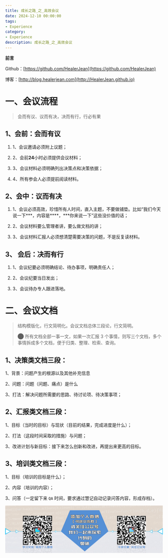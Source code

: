 ```yaml
---
title: 成长之路_之_高效会议
date: 2024-12-10 00:00:00
tags: 
- Experience
category: 
- Experience
description: 成长之路_之_高效会议
---
```


**前言**     

 Github：[https://github.com/HealerJean](https://github.com/HealerJean)         

 博客：[http://blog.healerjean.com](http://HealerJean.github.io)          



# 一、会议流程

> 会而有议、议而有决，决而有行，行必有果



## 1、会前：会而有议

1. 1、会议邀请必须附上议题；    

2. 2、会前**24**小时必须提供会议材料；     

3. 3、会议材料必须明确列出决策点和决策依据；    

4. 4、所有参会人必须提前阅读材料。



## 2、会中：议而有决

1. 1、会议必须高效，珍惜所有人时间，直入主题，不要做铺垫。比如“我们今天说一下***，内容是****，***你来说一下”这些没价值的话；

2. 2、会议材料要么管理者讲，要么做文档的讲；     

3. 3、会议材料汇报人必须想清楚需要决策的问题，不是反复读材料。



## 3、 **会后：决而有行**

1. 1、会议纪要必须明确结论、待办事项，明确责任人；    

2. 2、会议纪要当日发出；     

3. 3、会议待办专人跟进落地。



# 二、会议文档

> 结构模版化，行文简明化。会议文档总体三段论，行文简明。    
>
> ⬤ 所有文档全部一事一文，如果一次汇报 3 个事情，则写三个文档，多个事情拆成多个文档，便于归类、整理、检索、查询。



## 1、决策类文档三段：

1、背景：问题产生的根源以及其他补充信息

2、问题：问题（问题、痛点）是什么

3、打法：解决问题所需要的思路、待讨论项、待决策事项；    



## 2、汇报类文档三段：

1、目标（当时的目标）与现状（目前的结果，完成进度是什么）；     

2、打法（这段时间采取的措施）与问题；    

 3、改进计划与新目标：接下来怎么创新和改进，再提出来更高的目标。



## 3、培训类文档三段：

1、目标（培训的目标是什么）；     

2、内容（培训的内容）；     

3、问答（一定留下来 `QA` 时间，要求通过慧记自动记录问答内容，形成存档）。











![ContactAuthor](https://raw.githubusercontent.com/HealerJean/HealerJean.github.io/master/assets/img/artical_bottom.jpg)



<!-- Gitalk 评论 start  -->

<link rel="stylesheet" href="https://unpkg.com/gitalk/dist/gitalk.css">

<script src="https://unpkg.com/gitalk@latest/dist/gitalk.min.js"></script> 
<div id="gitalk-container"></div>    
 <script type="text/javascript">
    var gitalk = new Gitalk({
		clientID: `1d164cd85549874d0e3a`,
		clientSecret: `527c3d223d1e6608953e835b547061037d140355`,
		repo: `HealerJean.github.io`,
		owner: 'HealerJean',
		admin: ['HealerJean'],
		id: 'AQkNGrlSzqiXmHcB',
    });
    gitalk.render('gitalk-container');
</script> 





<!-- Gitalk end -->



